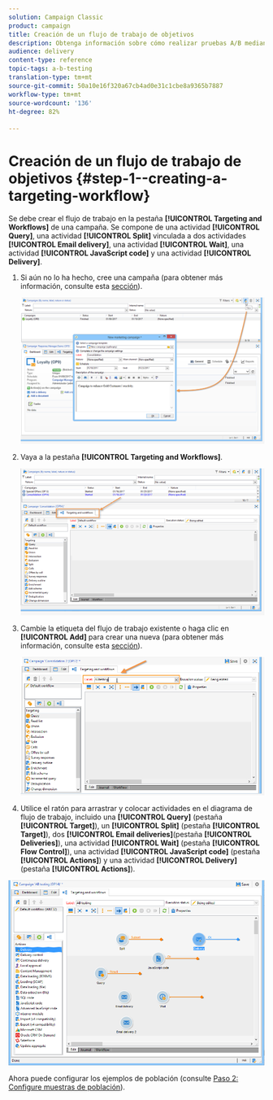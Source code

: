 ```yaml
---
solution: Campaign Classic
product: campaign
title: Creación de un flujo de trabajo de objetivos
description: Obtenga información sobre cómo realizar pruebas A/B mediante un caso de uso dedicado.
audience: delivery
content-type: reference
topic-tags: a-b-testing
translation-type: tm+mt
source-git-commit: 50a10e16f320a67cb4ad0e31c1cbe8a9365b7887
workflow-type: tm+mt
source-wordcount: '136'
ht-degree: 82%

---
```



# Creación de un flujo de trabajo de objetivos {#step-1--creating-a-targeting-workflow}

Se debe crear el flujo de trabajo en la pestaña **[!UICONTROL Targeting and Workflows]** de una campaña. Se compone de una actividad **[!UICONTROL Query]**, una actividad **[!UICONTROL Split]** vinculada a dos actividades **[!UICONTROL Email delivery]**, una actividad **[!UICONTROL Wait]**, una actividad **[!UICONTROL JavaScript code]** y una actividad **[!UICONTROL Delivery]**.

1. Si aún no lo ha hecho, cree una campaña (para obtener más información, consulte esta [sección](../../campaign/using/setting-up-marketing-campaigns.md#creating-a-campaign)).

   ![](assets/use_case_abtesting_targetwkfl_001.png)

1. Vaya a la pestaña **[!UICONTROL Targeting and Workflows]**.

   ![](assets/use_case_abtesting_targetwkfl_002.png)

1. Cambie la etiqueta del flujo de trabajo existente o haga clic en **[!UICONTROL Add]** para crear una nueva (para obtener más información, consulte esta [sección](../../campaign/using/marketing-campaign-deliveries.md#selecting-the-target-population)).

   ![](assets/use_case_abtesting_targetwkfl_003.png)

1. Utilice el ratón para arrastrar y colocar actividades en el diagrama de flujo de trabajo, incluido una **[!UICONTROL Query]** (pestaña **[!UICONTROL Target]**), un **[!UICONTROL Split]** (pestaña **[!UICONTROL Target]**), dos **[!UICONTROL Email deliveries]**(pestaña **[!UICONTROL Deliveries]**), una actividad **[!UICONTROL Wait]** (pestaña **[!UICONTROL Flow Control]**), una actividad **[!UICONTROL JavaScript code]** (pestaña **[!UICONTROL Actions]**) y una actividad **[!UICONTROL Delivery]** (pestaña **[!UICONTROL Actions]**).

![](assets/use_case_abtesting_targetwkfl_004.png)

Ahora puede configurar los ejemplos de población (consulte [Paso 2: Configure muestras de población](../../delivery/using/a-b-testing-uc-population-samples.md)).
